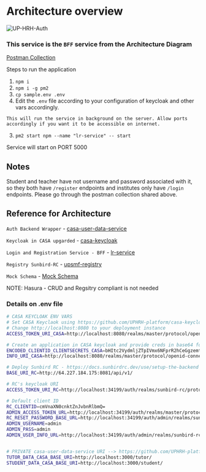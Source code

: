 # Architecture overview
![UP-HRH-Auth](https://user-images.githubusercontent.com/30565750/210239617-c51801e5-73d4-49b9-a473-2426bd2b5d82.jpg)

### This service is the `BFF` service from the Architecture Diagram

[Postman Collection](https://api.postman.com/collections/17248210-81d16297-21ec-4100-96c2-a8375d30230f?access_key=PMAT-01GR22Q4K663YDVJ19N84NY2QA)

Steps to run the application

1. `npm i`
2. `npm i -g pm2`
3. `cp sample.env .env`
4. Edit the `.env` file according to your configuration of keycloak and other vars accordingly.
```
This will run the service in background on the server. Allow ports accordingly if you want it to be accessible on internet.
```
3. `pm2 start npm --name "lr-service" -- start`

Service will start on PORT 5000

Notes
------

Student and teacher have not username and password associated with it, so they both have `/register` endpoints and institutes only have `/login` endpoints. Please go through the postman collection shared above. 


Reference for Architecture
-----------------------------

`Auth Backend Wrapper` - [casa-user-data-service](https://github.com/UPHRH-platform/casa-user-data-service.git)

`Keycloak in CASA upgarded` - [casa-keycloak](https://github.com/UPHRH-platform/casa-keycloak.git)

`Login and Registration Service - BFF` - [lr-service](https://github.com/UPHRH-platform/lr-service.git)

`Registry Sunbird-RC` - [upsmf-registry](https://github.com/UPHRH-platform/upsmf-registry.git)

`Mock Schema` - [Mock Schema](https://github.com/UPHRH-platform/CASAMockSchema)

NOTE: Hasura - CRUD and Regsitry compliant is not needed

### Details on .env file

```bash
# CASA KEYCLOAK ENV VARS 
# Set CASA Keyclaok using https://github.com/UPHRH-platform/casa-keycloak
# Change http://localhost:8080 to your deployment instance
ACCESS_TOKEN_URI_CASA=http://localhost:8080/realms/master/protocol/openid-connect/token

# Create an application in CASA keycloak and provide creds in base64 format 
ENCODED_CLIENTID_CLIENTSECRETS_CASA=bHItc2VydmljZTpIVmx6NFprR2hCeGgzemtuZmc0SlVyZmQ4TW04cUhveA==
INFO_URI_CASA=http://localhost:8080/realms/master/protocol/openid-connect/userinfo

# Deploy Sunbird RC - https://docs.sunbirdrc.dev/use/setup-the-backend and edit BASE URL of following vars accordingly
BASE_URI_RC=http://64.227.184.175:8081/api/v1/

# RC's keycloak URI
ACCESS_TOKEN_URI_RC=http://localhost:34199/auth/realms/sunbird-rc/protocol/openid-connect/token

# Default client ID
RC_CLIENTID=cmVnaXN0cnktZnJvbnRlbmQ=
ADMIN_ACCESS_TOKEN_URL=http://localhost:34199/auth/realms/master/protocol/openid-connect/token
RC_RESET_PASSWORD_BASE_URL=http://localhost:34199/auth/admin/realms/sunbird-rc/users/
ADMIN_USERNAME=admin
ADMIN_PASS=admin
ADMIN_USER_INFO_URL=http://localhost:34199/auth/admin/realms/sunbird-rc/users


# PRIVATE casa-user-data-service URI --> https://github.com/UPHRH-platform/casa-user-data-service PORT 3000
TUTOR_DATA_CASA_BASE_URI=http://localhost:3000/tutor/
STUDENT_DATA_CASA_BASE_URI=http://localhost:3000/student/
```
